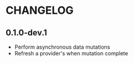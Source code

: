 # CHANGELOG

## 0.1.0-dev.1

- Perform asynchronous data mutations
- Refresh a provider's when mutation complete

